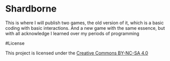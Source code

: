 # Shardborne
This is where I will publish two games, the old version of it, which is a basic coding with basic interactions. And a new game with the same essence, but with all acknowledge I learned over my periods of programming

#License

This project is licensed under the [Creative Commons BY-NC-SA 4.0](https://creativecommons.org/licenses/by-nc-sa/4.0/)
